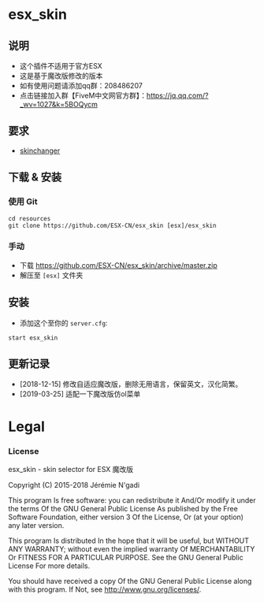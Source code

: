 # esx_skin

## 说明
- 这个插件不适用于官方ESX
- 这是基于魔改版修改的版本
- 如有使用问题请添加qq群：208486207
- 点击链接加入群【FiveM中文网官方群】：https://jq.qq.com/?_wv=1027&k=5BOQycm

## 要求
- [skinchanger](https://github.com/ESX-CN/skinchanger)

## 下载 & 安装

### 使用 Git
```
cd resources
git clone https://github.com/ESX-CN/esx_skin [esx]/esx_skin
```

### 手动
- 下载 https://github.com/ESX-CN/esx_skin/archive/master.zip
- 解压至 `[esx]` 文件夹

## 安装
- 添加这个至你的 `server.cfg`:

```
start esx_skin
```
## 更新记录
- [2018-12-15] 修改自适应魔改版，删除无用语言，保留英文，汉化简繁。
- [2019-03-25] 适配一下魔改版仿ol菜单

# Legal
### License
esx_skin - skin selector for ESX 魔改版

Copyright (C) 2015-2018 Jérémie N'gadi

This program Is free software: you can redistribute it And/Or modify it under the terms Of the GNU General Public License As published by the Free Software Foundation, either version 3 Of the License, Or (at your option) any later version.

This program Is distributed In the hope that it will be useful, but WITHOUT ANY WARRANTY; without even the implied warranty Of MERCHANTABILITY Or FITNESS FOR A PARTICULAR PURPOSE. See the GNU General Public License For more details.

You should have received a copy Of the GNU General Public License along with this program. If Not, see http://www.gnu.org/licenses/.
